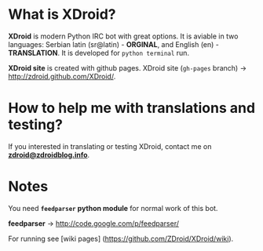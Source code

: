 # What is XDroid?

**XDroid** is modern Python IRC bot with great options. It is aviable in two languages: Serbian latin (sr@latin) - **ORGINAL**, and English (en) - **TRANSLATION**. It is developed for `python terminal` run.

**XDroid site** is created with github pages. XDroid site (`gh-pages` branch) → http://zdroid.github.com/XDroid/.

# How to help me with translations and testing?

If you interested in translating or testing XDroid, contact me on **zdroid@zdroidblog.info**.

# Notes

You need **`feedparser` python module** for normal work of this bot.

<b>feedparser</b> → http://code.google.com/p/feedparser/

For running see [wiki pages] (https://github.com/ZDroid/XDroid/wiki).
